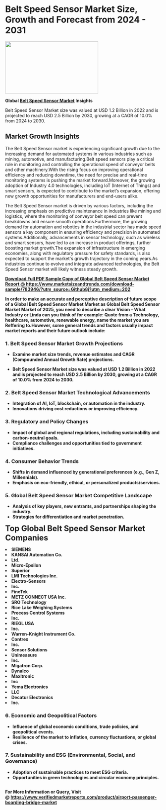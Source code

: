 <H1>Belt Speed Sensor Market Size, Growth and Forecast from 2024 - 2031</H1><img class="aligncenter size-medium wp-image-584254" src="https://thirdeyenews.in/wp-content/uploads/2024/09/Global-Market-Research-300x168.jpeg" alt="" width="300" height="168" /><p><strong>Global&nbsp;<a href="https://www.marketsizeandtrends.com/download-sample/783946/?utm_source=Github8j?utm_medium=202">Belt Speed Sensor Market</a> Insights</strong></p><p>Belt Speed Sensor Market size was valued at USD 1.2 Billion in 2022 and is projected to reach USD 2.5 Billion by 2030, growing at a CAGR of 10.0% from 2024 to 2030.</p><p><h2>Market Growth Insights</h2> <p>The Belt Speed Sensor market is experiencing significant growth due to the increasing demand for automated systems in various industries such as mining, automotive, and manufacturing.Belt speed sensors play a critical role in monitoring and controlling the operational speed of conveyor belts and other machinery.With the rising focus on improving operational efficiency and reducing downtime, the need for precise and real-time monitoring systems is pushing the market forward.Moreover, the growing adoption of Industry 4.0 technologies, including IoT (Internet of Things) and smart sensors, is expected to contribute to the market’s expansion, offering new growth opportunities for manufacturers and end-users alike.</p> <p><strong><a href="#"></a></strong></p> <p>The Belt Speed Sensor market is driven by various factors, including the increasing emphasis on predictive maintenance in industries like mining and logistics, where the monitoring of conveyor belt speed can prevent breakdowns and ensure smooth operations.Furthermore, the growing demand for automation and robotics in the industrial sector has made speed sensors a key component in ensuring efficiency and precision in automated systems.Additionally, advancements in sensor technology, such as wireless and smart sensors, have led to an increase in product offerings, further boosting market growth.The expansion of infrastructure in emerging economies, along with regulatory pressure for safety standards, is also expected to support the market's growth trajectory in the coming years.As industries continue to evolve and integrate advanced technologies, the Belt Speed Sensor market will likely witness steady growth.<p><strong><a href="#"></p><p><span class=""><strong>Download Full PDF Sample Copy of Global Belt Speed Sensor Market Report</strong> @ <a href="https://www.marketsizeandtrends.com/download-sample/783946/?utm_source=Github8j?utm_medium=202" target="_blank">https://www.marketsizeandtrends.com/download-sample/783946/?utm_source=Github8j?utm_medium=202</a></span></p><p>In order to make an accurate and perceptive description of future scope of a Global&nbsp;Belt Speed Sensor Market Market as Global&nbsp;Belt Speed Sensor Market Market of 2025, you need to describe a clear Vision &ndash; What Industry or Linda can you think of for example: Quote from a Technology, healthcare, automotive, renewable energy, name the market you are Reffering to.However, some general trends and factors usually impact market reports and their future outlook include:</p><h3>1.&nbsp;<strong>Belt Speed Sensor Market Growth Projections</strong></h3><ul><li>Examine market size trends, revenue estimates and CAGR (Compounded Annual Growth Rate) projections.</li><li><p>Belt Speed Sensor Market size was valued at USD 1.2 Billion in 2022 and is projected to reach USD 2.5 Billion by 2030, growing at a CAGR of 10.0% from 2024 to 2030.</p></li></ul><h3>2.&nbsp;<strong>Belt Speed Sensor Market Technological Advancements</strong></h3><ul><li>Integration of AI, IoT, blockchain, or automation in the industry.</li><li>Innovations driving cost reductions or improving efficiency.</li></ul><h3>3.&nbsp;<strong>Regulatory and Policy Changes</strong></h3><ul><li>Impact of global and regional regulations, including sustainability and carbon-neutral goals.</li><li>Compliance challenges and opportunities tied to government initiatives.</li></ul><h3>4.&nbsp;<strong>Consumer Behavior Trends</strong></h3><ul><li>Shifts in demand influenced by generational preferences (e.g., Gen Z, Millennials).</li><li>Emphasis on eco-friendly, ethical, or personalized products/services.</li></ul><h3>5.&nbsp;<strong>Global Belt Speed Sensor Market Competitive Landscape</strong></h3><ul><li>Analysis of key players, new entrants, and partnerships shaping the industry.</li><li>Strategies for differentiation and market penetration.</li></ul><p data-pm-slice="1 1 []"><span style="color: inherit; font-family: inherit; font-size: 25px;">Top Global Belt Speed Sensor Market Companies</span></p><div class="" data-test-id=""><p><li>SIEMENS</li><li> KANSAI Automation Co.</li><li> Ltd.</li><li> Micro-Epsilon</li><li> Superior</li><li> LMI Technologies Inc.</li><li> Electro-Sensors</li><li> Inc.</li><li> FineTek</li><li> METZ CONNECT USA Inc.</li><li> SRO Technology</li><li> Rice Lake Weighing Systems</li><li> Process Control Systems</li><li> Inc.</li><li> RIEGL USA</li><li> Inc.</li><li> Warren-Knight Instrument Co.</li><li> Contrex</li><li> Inc.</li><li> Sensor Solutions</li><li> Unimeasure</li><li> Inc.</li><li> Migatron Corp.</li><li> Dynalco</li><li> Maxitronic</li><li> Inc</li><li> Yema Electronics</li><li> LLC</li><li> Decatur Electronics</li><li> Inc.</li></p></div><h3>6.&nbsp;<strong>Economic and Geopolitical Factors</strong></h3><ul><li>Influence of global economic conditions, trade policies, and geopolitical events.</li><li>Resilience of the market to inflation, currency fluctuations, or global crises.</li></ul><h3>7.&nbsp;<strong>Sustainability and ESG (Environmental, Social, and Governance)</strong></h3><ul><li>Adoption of sustainable practices to meet ESG criteria.</li><li>Opportunities in green technologies and circular economy principles.</li></ul><h2><strong style="font-size: 14px;">For More Information or Query, Visit @&nbsp;</strong><a style="background-color: #ffffff; font-size: 14px;" href="https://www.marketsizeandtrends.com/report/belt-speed-sensor-market/" target="_blank">https://www.verifiedmarketreports.com/product/airport-passenger-boarding-bridge-market</a></h2>